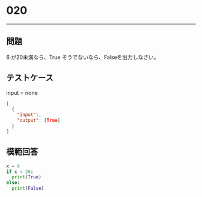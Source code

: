 
# 020

---

## 問題

6
が20未満なら、True
そうでないなら、Falseを出力しなさい。

## テストケース

input = none

```json
[
  {
    "input":,
    "output": [True]
  }
]
```

## 模範回答

```python
x = 6
if x < 20:
  print(True)
else:
  print(False)
```
